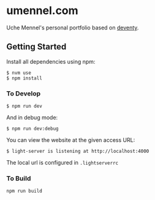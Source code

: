 # umennel.com

Uche Mennel's personal portfolio based on [deventy](https://github.com/ianrose/deventy).

## Getting Started

Install all dependencies using npm:

```
$ nvm use
$ npm install
```

### To Develop

```
$ npm run dev
```
 And in debug mode:
 
```
$ npm run dev:debug
```

You can view the website at the given access URL:
```
$ light-server is listening at http://localhost:4000
```

The local url is configured in `.lightserverrc`

### To Build

```
npm run build
```
